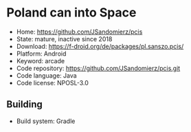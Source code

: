 # Poland can into Space

- Home: https://github.com/JSandomierz/pcis
- State: mature, inactive since 2018
- Download: https://f-droid.org/de/packages/pl.sanszo.pcis/
- Platform: Android
- Keyword: arcade
- Code repository: https://github.com/JSandomierz/pcis.git
- Code language: Java
- Code license: NPOSL-3.0

## Building

- Build system: Gradle
